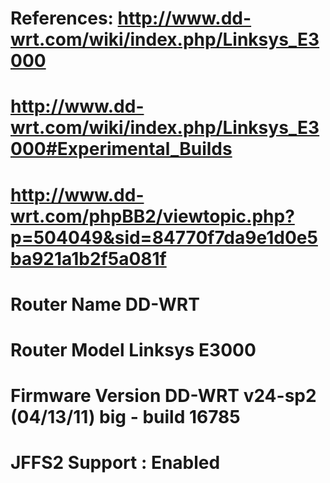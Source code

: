 # References: http://www.dd-wrt.com/wiki/index.php/Linksys_E3000
#             http://www.dd-wrt.com/wiki/index.php/Linksys_E3000#Experimental_Builds
#             http://www.dd-wrt.com/phpBB2/viewtopic.php?p=504049&sid=84770f7da9e1d0e5ba921a1b2f5a081f

# Router Name DD-WRT
# Router Model Linksys E3000
# Firmware Version DD-WRT v24-sp2 (04/13/11) big - build 16785
# JFFS2 Support : Enabled 

